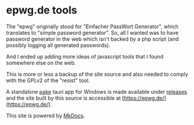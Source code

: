 # epwg.de tools

The "epwg" originally stood for "Einfacher PassWort Generator", which translates to "simple password generator". So, all I wanted was to have password generator in the web which isn't backed by a php script (and possibly logging all generated passwords).

And I ended up adding more ideas of javascript tools that I found somewhere else on the web.

This is more or less a backup of the site source and also needed to comply with the GPLv2 of the "resist" tool.

A standalone [pake](https://github.com/tw93/Pake) tauri app for Windows is made available under [releases](https://github.com/unverbuggt/epwg/releases) and the site built by this source is accessible at [https://epwg.de/](https://epwg.de/).

This site is powered by [MkDocs](https://www.mkdocs.org/).
